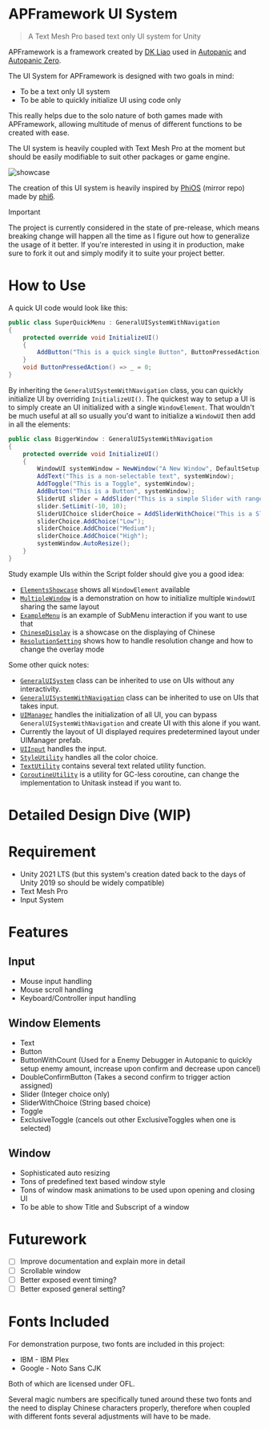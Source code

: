 # APFramework UI System

> A Text Mesh Pro based text only UI system for Unity

APFramework is a framework created by [DK Liao](https://twitter.com/RandomDevDK) used in [Autopanic](https://store.steampowered.com/app/1274830) and [Autopanic Zero](https://store.steampowered.com/app/1423670).

The UI System for APFramework is designed with two goals in mind:

- To be a text only UI system
- To be able to quickly initialize UI using code only

This really helps due to the solo nature of both games made with APFramework, allowing multitude of menus of different functions to be created with ease.

The UI system is heavily coupled with Text Mesh Pro at the moment but should be easily modifiable to suit other packages or game engine.

![showcase](https://blog.chosenconcept.dev/images/posts/autopanic-devlog/0007/3.gif)

The creation of this UI system is heavily inspired by [PhiOS](https://github.com/pblca/PhiOS) (mirror repo) made by [phi6](https://twitter.com/phi6).

> [!IMPORTANT]  
> The project is currently considered in the state of pre-release, which means breaking change will happen all the time as I figure out how to generalize the usage of it better.
> If you're interested in using it in production, make sure to fork it out and simply modify it to suite your project better.

# How to Use

A quick UI code would look like this:
```C#
public class SuperQuickMenu : GeneralUISystemWithNavigation
{
    protected override void InitializeUI()
    {
        AddButton("This is a quick single Button", ButtonPressedAction);
    }
    void ButtonPressedAction() => _ = 0;
}
```
By inheriting the `GeneralUISystemWithNavigation` class, you can quickly initialize UI by overriding `InitializeUI()`. The quickest way to setup a UI is to simply create an UI initialized with a single `WindowElement`. That wouldn't be much useful at all so usually you'd want to initialize a `WindowUI` then add in all the elements:
```C#
public class BiggerWindow : GeneralUISystemWithNavigation
{
    protected override void InitializeUI()
    {
        WindowUI systemWindow = NewWindow("A New Window", DefaultSetup);
        AddText("This is a non-selectable text", systemWindow);
        AddToggle("This is a Toggle", systemWindow);
        AddButton("This is a Button", systemWindow);
        SliderUI slider = AddSlider("This is a simple Slider with range", systemWindow);
        slider.SetLimit(-10, 10);
        SliderUIChoice sliderChoice = AddSliderWithChoice("This is a Slider that takes string options", systemWindow);
        sliderChoice.AddChoice("Low");
        sliderChoice.AddChoice("Medium");
        sliderChoice.AddChoice("High");
        systemWindow.AutoResize();
    }
}
```
Study example UIs within the Script folder should give you a good idea:
- [`ElementsShowcase`](https://github.com/dklassic/APFrameworkUI/blob/main/Assets/Script/ElementsShowcase.cs) shows all `WindowElement` available
- [`MultipleWindow`](https://github.com/dklassic/APFrameworkUI/blob/main/Assets/Script/MultipleWindow.cs) is a demonstration on how to initialize multiple `WindowUI` sharing the same layout
- [`ExampleMenu`](https://github.com/dklassic/APFrameworkUI/blob/main/Assets/Script/ExampleMenu.cs) is an example of SubMenu interaction if you want to use that
- [`ChineseDisplay`](https://github.com/dklassic/APFrameworkUI/blob/main/Assets/Script/ChineseDisplay.cs) is a showcase on the displaying of Chinese
- [`ResolutionSetting`](https://github.com/dklassic/APFrameworkUI/blob/main/Assets/Script/ResolutionSetting.cs) shows how to handle resolution change and how to change the overlay mode

Some other quick notes:
- [`GeneralUISystem`](https://github.com/dklassic/APFrameworkUI/blob/main/Assets/APFramework/UI/GeneralUISystem.cs) class can be inherited to use on UIs without any interactivity.
- [`GeneralUISystemWithNavigation`](https://github.com/dklassic/APFrameworkUI/blob/main/Assets/APFramework/UI/GeneralUISystemWithNavigation.cs) class can be inherited to use on UIs that takes input.
- [`UIManager`](https://github.com/dklassic/APFrameworkUI/blob/main/Assets/APFramework/UI/UIManager.cs) handles the initialization of all UI, you can bypass `GeneralUISystemWithNavigation` and create UI with this alone if you want.
- Currently the layout of UI displayed requires predetermined layout under UIManager prefab.
- [`UIInput`](https://github.com/dklassic/APFrameworkUI/blob/main/Assets/APFramework/UI/UIInput.cs) handles the input.
- [`StyleUtility`](https://github.com/dklassic/APFrameworkUI/blob/main/Assets/APFramework/UI/StyleUtility.cs) handles all the color choice.
- [`TextUtility`](https://github.com/dklassic/APFrameworkUI/blob/main/Assets/APFramework/UI/TextUtility.cs) contains several text related utility function.
- [`CoroutineUtility`](https://github.com/dklassic/APFrameworkUI/blob/main/Assets/APFramework/UI/CoroutineUtility.cs) is a utility for GC-less coroutine, can change the implementation to Unitask instead if you want to.

# Detailed Design Dive (WIP)

# Requirement

- Unity 2021 LTS (but this system's creation dated back to the days of Unity 2019 so should be widely compatible)
- Text Mesh Pro
- Input System

# Features

## Input

- Mouse input handling
- Mouse scroll handling
- Keyboard/Controller input handling

## Window Elements

- Text
- Button
- ButtonWithCount (Used for a Enemy Debugger in Autopanic to quickly setup enemy amount, increase upon confirm and decrease upon cancel)
- DoubleConfirmButton (Takes a second confirm to trigger action assigned)
- Slider (Integer choice only)
- SliderWithChoice (String based choice)
- Toggle
- ExclusiveToggle (cancels out other ExclusiveToggles when one is selected)

## Window

- Sophisticated auto resizing
- Tons of predefined text based window style
- Tons of window mask animations to be used upon opening and closing UI
- To be able to show Title and Subscript of a window

# Futurework

- [ ] Improve documentation and explain more in detail
- [ ] Scrollable window
- [ ] Better exposed event timing?
- [ ] Better exposed general setting?

# Fonts Included

For demonstration purpose, two fonts are included in this project:

- IBM - IBM Plex
- Google - Noto Sans CJK

Both of which are licensed under OFL.

Several magic numbers are specifically tuned around these two fonts and the need to display Chinese characters properly, therefore when coupled with different fonts several adjustments will have to be made.
